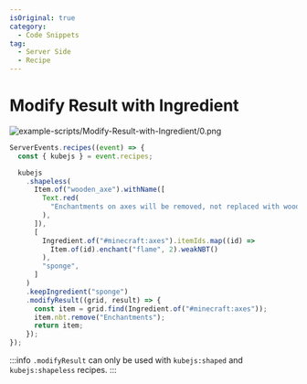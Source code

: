 ```yaml
---
isOriginal: true
category:
  - Code Snippets
tag:
  - Server Side
  - Recipe
---
```


# Modify Result with Ingredient

![example-scripts/Modify-Result-with-Ingredient/0.png](/example-scripts/Modify-Result-with-Ingredient/0.png)

```js
ServerEvents.recipes((event) => {
  const { kubejs } = event.recipes;

  kubejs
    .shapeless(
      Item.of("wooden_axe").withName([
        Text.red(
          "Enchantments on axes will be removed, not replaced with wooden axes"
        ),
      ]),
      [
        Ingredient.of("#minecraft:axes").itemIds.map((id) =>
          Item.of(id).enchant("flame", 2).weakNBT()
        ),
        "sponge",
      ]
    )
    .keepIngredient("sponge")
    .modifyResult((grid, result) => {
      const item = grid.find(Ingredient.of("#minecraft:axes"));
      item.nbt.remove("Enchantments");
      return item;
    });
});
```

:::info
`.modifyResult` can only be used with `kubejs:shaped` and `kubejs:shapeless` recipes.
:::
